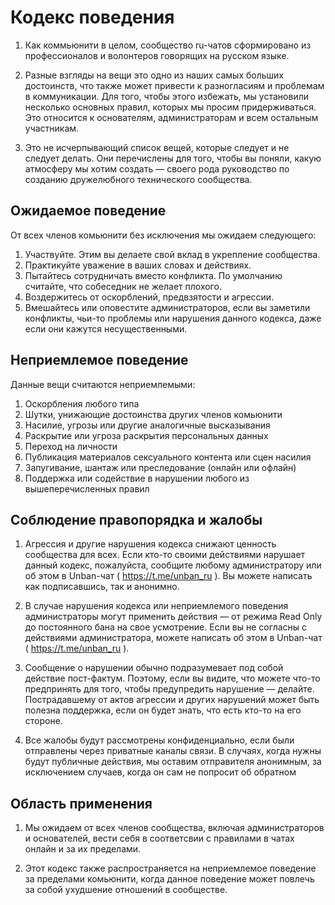 # Кодекс поведения

1. Как коммьюнити в целом, сообщество ru-чатов сформировано из профессионалов и волонтеров говорящих на русском языке.

2. Разные взгляды на вещи это одно из наших самых больших достоинств, что также может привести к разногласиям и проблемам в коммуникации. Для того, чтобы этого избежать, мы установили несколько основных правил, которых мы просим придерживаться. Это относится к основателям, администраторам и всем остальным участникам.

3. Это не исчерпывающий список вещей, которые следует и не следует делать. Они перечислены для того, чтобы вы поняли, какую атмосферу мы хотим создать — своего рода руководство по созданию дружелюбного технического сообщества.


## Ожидаемое поведение

От всех членов комьюнити без исключения мы ожидаем следующего:

1. Участвуйте. Этим вы делаете свой вклад в укрепление сообщества.
2. Практикуйте уважение в ваших словах и действиях.
3. Пытайтесь сотрудничать вместо конфликта. По умолчанию считайте, что собеседник не желает плохого.
4. Воздержитесь от оскорблений, предвзятости и агрессии.
5. Вмешайтесь или оповестите администраторов, если вы заметили конфликты, чьи-то проблемы или нарушения данного кодекса, даже если они кажутся несущественными.


## Неприемлемое поведение

Данные вещи считаются неприемлемыми:

1. Оскорбления любого типа
2. Шутки, унижающие достоинства других членов комьюнити
3. Насилие, угрозы или другие аналогичные высказывания
4. Раскрытие или угроза раскрытия персональных данных
5. Переход на личности
6. Публикация материалов сексуального контента или сцен насилия
7. Запугивание, шантаж или преследование (онлайн или офлайн)
8. Поддержка или содействие в нарушении любого из вышеперечисленных правил


## Соблюдение правопорядка и жалобы

1. Агрессия и другие нарушения кодекса снижают ценность сообщества для всех. Если кто-то своими действиями нарушает данный кодекс, пожалуйста, сообщите любому администратору или об этом в Unban-чат ( https://t.me/unban_ru ). Вы можете написать как подписавшись, так и анонимно.

2. В случае нарушения кодекса или неприемлемого поведения администраторы могут применить действия — от режима Read Only до постоянного бана на свое усмотрение. Если вы не согласны с действиями администратора, можете написать об этом в Unban-чат ( https://t.me/unban_ru ).

3. Сообщение о нарушении обычно подразумевает под собой действие пост-фактум. Поэтому, если вы видите, что можете что-то предпринять для того, чтобы предупредить нарушение — делайте. Пострадавшему от актов агрессии и других нарушений может быть полезна поддержка, если он будет знать, что есть кто-то на его стороне.

4. Все жалобы будут рассмотрены конфиденциально, если были отправлены через приватные каналы связи. В случаях, когда нужны будут публичные действия, мы оставим отправителя анонимным, за исключением случаев, когда он сам не попросит об обратном


## Область применения

1. Мы ожидаем от всех членов сообщества, включая администраторов и основателей, вести себя в соответсвии с правилами в чатах онлайн и за их пределами.

2. Этот кодекс также распространяется на неприемлемое поведение за пределами комьюнити, когда данное поведение может повлечь за собой ухудшение отношений в сообществе.
